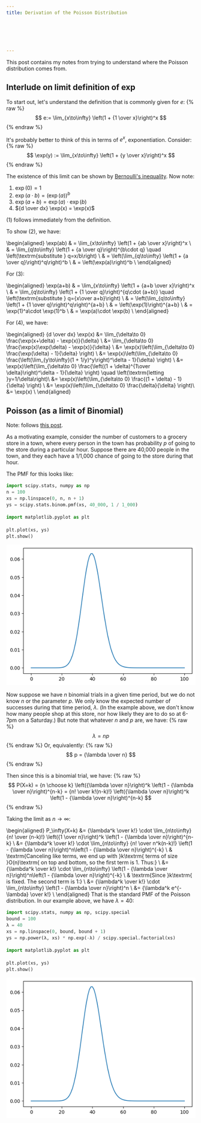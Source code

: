 ```yaml
---
title: Derivation of the Poisson Distribution





---
```



This post contains my notes from trying to understand where the Poisson distribution comes from.

## Interlude on limit definition of $\exp$

To start out, let's understand the definition that is commonly given for $e$:
{% raw %}
$$ e:= \lim_{x\to\infty} \left(1 + {1 \over x}\right)^x $$
{% endraw %}

It's probably better to think of this in terms of $e^x$, exponentiation. Consider:
{% raw %}
$$ \exp(y) := \lim_{x\to\infty} \left(1 + {y \over x}\right)^x $$
{% endraw %}

The existence of this limit can be shown by [Bernoulli's inequality](https://en.wikipedia.org/wiki/Bernoulli%27s_inequality). Now note:

 1. $\exp(0)=1$
 2. $\exp(a\cdot b)=(\exp(a))^b$
 3. $\exp(a + b) = \exp(a) \cdot \exp(b)$
 4. ${d \over dx} \exp(x) = \exp(x)$
 
(1) follows immediately from the definition.

To show (2), we have:
 
\begin{aligned}
\exp(ab) & = \lim_{x\to\infty} \left(1 + {ab \over x}\right)^x \\
         & = \lim_{q\to\infty} \left(1 + {a \over q}\right)^{b\cdot q} \quad \left(\textrm{substitute } q=x/b\right) \\
         & = \left(\lim_{q\to\infty} \left(1 + {a \over q}\right)^q\right)^b \\
         & = \left(\exp(a)\right)^b \\
\end{aligned}

For (3):

\begin{aligned}
\exp(a+b) & = \lim_{x\to\infty} \left(1 + {a+b \over x}\right)^x \\
          & = \lim_{q\to\infty} \left(1 + {1 \over q}\right)^{q\cdot (a+b)} \quad \left(\textrm{substitute } q={x\over a+b}\right) \\
          & = \left(\lim_{q\to\infty} \left(1 + {1 \over q}\right)^q\right)^{a+b} \\
          & = \left(\exp(1)\right)^{a+b} \\
          & = \exp(1)^a\cdot \exp(1)^b \\
          & = \exp(a)\cdot \exp(b) \\
\end{aligned}

For (4), we have:

\begin{aligned}
{d \over dx} \exp(x) &= \lim_{\delta\to 0} \frac{\exp(x+\delta) - \exp(x)}{\delta} \\
                     &= \lim_{\delta\to 0} \frac{\exp(x)\exp(\delta) - \exp(x)}{\delta} \\
                     &= \exp(x)\left(\lim_{\delta\to 0} \frac{\exp(\delta) - 1}{\delta} \right) \\
                     &= \exp(x)\left(\lim_{\delta\to 0} \frac{\left(\lim_{y\to\infty}(1 + 1/y)^y\right)^\delta - 1}{\delta} \right) \\
                     &= \exp(x)\left(\lim_{\delta\to 0} \frac{\left((1 + \delta)^{1\over \delta}\right)^\delta - 1}{\delta} \right) \quad \left(\textrm{letting }y=1/\delta\right)\\
                     &= \exp(x)\left(\lim_{\delta\to 0} \frac{(1 + \delta) - 1}{\delta} \right) \\
                     &= \exp(x)\left(\lim_{\delta\to 0} \frac{\delta}{\delta} \right)\\
                     &= \exp(x) \\
\end{aligned}

## Poisson (as a limit of Binomial)

Note: follows [this post](https://medium.com/@andrew.chamberlain/deriving-the-poisson-distribution-from-the-binomial-distribution-840cc1668239).

As a motivating example, consider the number of customers to a grocery store in a town, where every person in the town has probability $p$ of going to the store during a particular hour.  Suppose there are 40,000 people in the town, and they each have a 1/1,000 chance of going to the store during that hour.

The PMF for this looks like:
<div class="codecell" markdown="1">
<div class="input_area" markdown="1">

```python
import scipy.stats, numpy as np
n = 100
xs = np.linspace(0, n, n + 1)
ys = scipy.stats.binom.pmf(xs, 40_000, 1 / 1_000)

import matplotlib.pyplot as plt

plt.plot(xs, ys)
plt.show()
```

</div>
<div class="output_area" markdown="1">


![png](/images/2022-04-27--Derivation-of-the-Poisson-Distribution_files/output_3_0.png)


</div>

</div>

Now suppose we have $n$ binomial trials in a given time period, but we do not know $n$ or the parameter $p$. We only know the expected number of successes during that time period, $\lambda$. (In the example above, we don't know how many people shop at this store, nor how likely they are to do so at 6-7pm on a Saturday.) But note that whatever $n$ and $p$ are, we have:
{% raw %}
$$\lambda = np$$
{% endraw %}
Or, equivalently:
{% raw %}
$$ p = {\lambda \over n} $$
{% endraw %}

Then since this is a binomial trial, we have:
{% raw %}
$$ P(X=k) = {n \choose k} \left({\lambda \over n}\right)^k \left(1 - {\lambda \over n}\right)^{n-k}  = {n! \over k!(n-k)!} \left({\lambda \over n}\right)^k \left(1 - {\lambda \over n}\right)^{n-k} $$
{% endraw %}

Taking the limit as $n\to\infty$:

\begin{aligned}
P_\infty(X=k) &= {\lambda^k \over k!} \cdot \lim_{n\to\infty} {n! \over (n-k)!} \left({1 \over n}\right)^k \left(1 - {\lambda \over n}\right)^{n-k} \\
              &= {\lambda^k \over k!} \cdot \lim_{n\to\infty} {n! \over n^k(n-k)!}  \left(1 - {\lambda \over n}\right)^n\left(1 - {\lambda \over n}\right)^{-k} \\
              & \textrm{Canceling like terms, we end up with }k\textrm{ terms of size }O(n)\textrm{ on top and bottom, so the first term is 1. Thus:} \\
              &= {\lambda^k \over k!} \cdot \lim_{n\to\infty} \left(1 - {\lambda \over n}\right)^n\left(1 - {\lambda \over n}\right)^{-k} \\
              & \textrm{Since }k\textrm{ is fixed. The second term is 1:} \\
              &= {\lambda^k \over k!} \cdot \lim_{n\to\infty} \left(1 - {\lambda \over n}\right)^n \\
              &= {\lambda^k e^{-\lambda} \over k!} \\
\end{aligned}
That is the standard PMF of the Poisson distribution. In our example above, we have $\lambda=40$:
<div class="codecell" markdown="1">
<div class="input_area" markdown="1">

```python
import scipy.stats, numpy as np, scipy.special
bound = 100
λ = 40
xs = np.linspace(0, bound, bound + 1)
ys = np.power(λ, xs) * np.exp(-λ) / scipy.special.factorial(xs)

import matplotlib.pyplot as plt

plt.plot(xs, ys)
plt.show()
```

</div>
<div class="output_area" markdown="1">


![png](/images/2022-04-27--Derivation-of-the-Poisson-Distribution_files/output_5_0.png)


</div>

</div>
